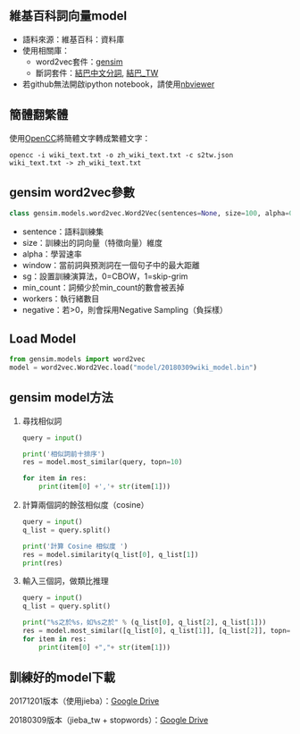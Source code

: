 ## 維基百科詞向量model

* 語料來源：<a herf="https://zh.wikipedia.org/wiki/Wikipedia:%E6%95%B0%E6%8D%AE%E5%BA%93%E4%B8%8B%E8%BD%BD">維基百科：資料庫</a>
* 使用相關庫：
  * word2vec套件：<a href="https://github.com/RaRe-Technologies/gensim">gensim</a>
  * 斷詞套件：<a href="https://github.com/fxsjy/jieba">結巴中文分詞</a>, <a href="https://github.com/ldkrsi/jieba-zh_TW">結巴_TW</a>
* 若github無法開啟ipython notebook，請使用<a href="http://nbviewer.jupyter.org/">nbviewer</a>




## 簡體翻繁體

使用<a href="https://github.com/BYVoid/OpenCC">OpenCC</a>將簡體文字轉成繁體文字：

```
opencc -i wiki_text.txt -o zh_wiki_text.txt -c s2tw.json
wiki_text.txt -> zh_wiki_text.txt
```



## gensim word2vec參數

```python
class gensim.models.word2vec.Word2Vec(sentences=None, size=100, alpha=0.025, window=5, min_count=5, max_vocab_size=None, sample=0.001, seed=1, workers=3, min_alpha=0.0001, sg=0, hs=0, negative=5, cbow_mean=1, hashfxn=<built-in function hash>, iter=5, null_word=0, trim_rule=None, sorted_vocab=1, batch_words=10000)
```

* sentence：語料訓練集
* size：訓練出的詞向量（特徵向量）維度
* alpha：學習速率
* window：當前詞與預測詞在一個句子中的最大距離
* sg：設置訓練演算法，0=CBOW，1=skip-grim
* min_count：詞頻少於min_count的數會被丟掉
* workers：執行緒數目
* negative：若>0，則會採用Negative Sampling（負採樣）



## Load Model

```python
from gensim.models import word2vec
model = word2vec.Word2Vec.load("model/20180309wiki_model.bin")
```



## gensim model方法

1. 尋找相似詞

   ```python
   query = input()

   print('相似詞前十排序')
   res = model.most_similar(query, topn=10)

   for item in res:
       print(item[0] +','+ str(item[1]))
   ```

2. 計算兩個詞的餘弦相似度（cosine）

   ```python
   query = input()
   q_list = query.split()

   print('計算 Cosine 相似度 ')
   res = model.similarity(q_list[0], q_list[1])
   print(res)
   ```

3. 輸入三個詞，做類比推理

   ```python
   query = input()
   q_list = query.split()

   print("%s之於%s，如%s之於" % (q_list[0], q_list[2], q_list[1]))
   res = model.most_similar([q_list[0], q_list[1]], [q_list[2]], topn= 100)
   for item in res:
       print(item[0] +","+ str(item[1]))
   ```



## 訓練好的model下載

20171201版本（使用jieba）：<a href="https://drive.google.com/file/d/1WEHTrBbOnmdUyTz-Xy1yqlFvkLQuir8J/view?usp=sharing">Google Drive</a>

20180309版本（jieba_tw + stopwords）：<a href="https://drive.google.com/file/d/12XJYBSgiqRQznDigr2O360RCzntJ-Uif/view?usp=sharing">Google Drive</a>

